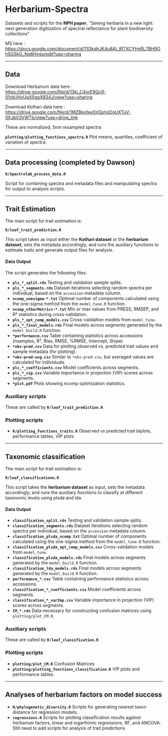 # Herbarium-Spectra  
Datasets and scripts for the **NPH paper**, "Seeing herbaria in a new light: next generation digitization of spectral reflectance for plant biodiversity collections"

MS here : https://docs.google.com/document/d/11l3kqhJK4u8AI_IRTXCYHxRL7BH9OhSGSkG_Ng6Hvgs/edit?usp=sharing

---

## Data 

Download Herbarium data here : https://drive.google.com/file/d/13kj_C4orE9QcR-01rbUHxUpX5ggX834J/view?usp=sharing

Download Kothari data here : https://drive.google.com/file/d/1MZBkpfeeSVQshd2gUXTuV-0XJbV3VWTb/view?usp=drive_link

These are normalized, 5nm resampled spectra

**`plotting/plotting_functions_spectra.R`** Plot means, quartiles, coefficient of variation of spectra.
  
---

## Data processing (completed by Dawson)
**`R/Spectrolab_process_data.R`**

Script for combining spectra and metadata files and manipulating spectra for output to analysis scripts.
  
---

## Trait Estimation  

The main script for trait estimation is:  

**`R/leaf_trait_prediction.R`**

This script takes as input either the **Kothari dataset** or the **herbarium dataset**, sets the metadata accordingly, and runs the auxiliary functions to estimate traits and generate output files for analysis.

#### Data Output  

The script generates the following files:  
- **`pls_*_split.rds`**  Testing and validation sample splits.  
- **`pls_*_segments.rds`**  Dataset iterations selecting random spectra per individual, based on the `accession` metadata column.  
- **`ncomp_onesigma-*.txt`**  Optimal number of components calculated using the one-sigma method from the `model_tune.R` function.  
- **`ncomp_otherMetrics-*.txt`**  Min or max values from PRESS, RMSEP, and R² statistics during cross-validation.  
- **`pls_*_opt_comp_models.csv`**  Cross-validation models from `model_tune`.  
- **`pls_*_final_models.rds`**  Final models across segments generated by the `model_build.R` function.  
- **`*performance.csv`**  Table containing statistics across accessions (nsamples, R², Bias, RMSE, %RMSE, Intercept, Slope)
- **`*obs-pred.csv`**  Data for plotting observed vs. predicted trait values and sample metadata (for plotting).
- **`*obs-pred-avg.csv`**  Similar to `*obs-pred.csv`, but averaged values are calculated for individuals.  
- **`pls_*_coefficients.csv`** Model coefficients across segments.  
- **`pls_*_vip.csv`** Variable importance in projection (VIP) scores across segments.  
- **`*plot.pdf`**  Plots showing ncomp optimization statistics.

### Auxiliary scripts
These are called by **`R/leaf_trait_prediction.R`**

### Plotting scripts
- **`R/plotting_functions_traits.R`** Observed vs predicted trait biplots, performance tables, VIP plots

---

## Taxonomic classification 

The main script for trait estimation is:  

**`R/leaf_classificationn.R`**

This script takes the **herbarium dataset** as input, sets the metadata accordingly, and runs the auxiliary functions to classify at different taxonomic levels using plsda and lda.

#### Data Output  
- **`classification_split.rds`**  Testing and validation sample splits.  
- **`classification_segments.rds`**  Dataset iterations selecting random spectra per individual, based on the `accession` metadata column.  
- **`classification_plsda_ncomp.txt`**  Optimal number of components calculated using the one-sigma method from the `model_tune.R` function.   
- **`classification_plsda_opt_comp_models.csv`**  Cross-validation models from `model_tune`.  
- **`classification_plsda_models.rds`**  Final models across segments generated by the `model_build.R` function.
- **`classification_lda_models.rds`**  Final models across segments generated by the `model_build.R` function.
- **`performance_*.csv`**  Table containing performance statistics across accessions.
- **`classification_*_coefficients.csv`** Model coefficients across segments.  
- **`classification_*_varImp.csv`** Variable importance in projection (VIP) scores across segments.
- **`CM_*.rds`** Data necessary for constructing confusion matrices using `plotting/plot_CM.R`.

### Auxiliary scripts
These are called by **`R/leaf_classification.R`**

### Plotting scripts
- **`plotting/plot_CM.R`** Confusion Matrices
- **`plotting/plotting_functions_classification.R`** VIP plots and performance tables.

---

## Analyses of herbarium factors on model success
- **`R/phylogenetic_diversity.R`**
Scripts for generating nearest taxon distance for regression models.
- **`regressions.R`**
Scripts for plotting classification results against herbarium factors, linear and logarthimic regressions, RF, and ANCOVA.
Still need to add scripts for analysis of trait predictions

